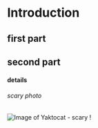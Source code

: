 # Introduction
## first part
## second part
#### details 
###### scary photo
![Image of Yaktocat - scary !](https://octodex.github.com/images/yaktocat.png)
